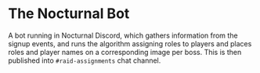 ﻿The Nocturnal Bot
=================

A bot running in Nocturnal Discord, which gathers information from the signup 
events, and runs the algorithm assigning roles to players and places roles and 
player names on a corresponding image per boss. This is then published into 
`#raid-assignments` chat channel.
